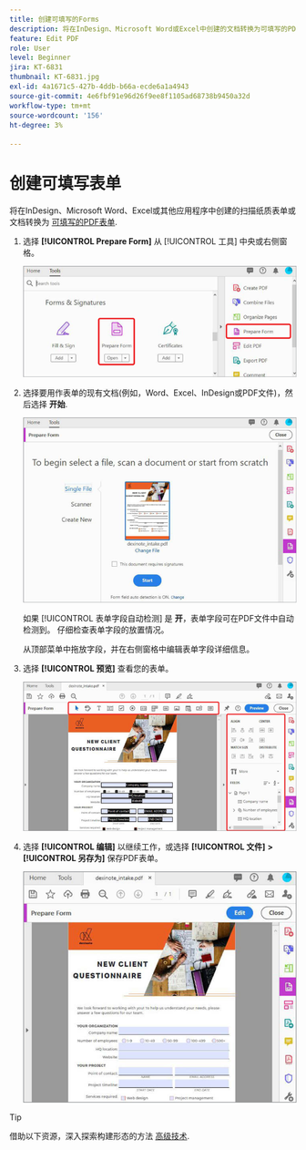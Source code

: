 ```yaml
---
title: 创建可填写的Forms
description: 将在InDesign、Microsoft Word或Excel中创建的文档转换为可填写的PDF表单
feature: Edit PDF
role: User
level: Beginner
jira: KT-6831
thumbnail: KT-6831.jpg
exl-id: 4a1671c5-427b-4ddb-b66a-ecde6a1a4943
source-git-commit: 4e6fbf91e96d26f9ee8f1105ad68738b9450a32d
workflow-type: tm+mt
source-wordcount: '156'
ht-degree: 3%

---
```


# 创建可填写表单

将在InDesign、Microsoft Word、Excel或其他应用程序中创建的扫描纸质表单或文档转换为 [可填写的PDF表单](https://www.adobe.com/acrobat/online/sign-pdf.html).

1. 选择 **[!UICONTROL Prepare Form]** 从 [!UICONTROL 工具] 中央或右侧窗格。

   ![表单步骤1](../assets/Form_1.png)

1. 选择要用作表单的现有文档(例如，Word、Excel、InDesign或PDF文件)，然后选择 **开始**.

   ![表单步骤2](../assets/Form_2.png)

   如果 [!UICONTROL 表单字段自动检测] 是 **开**，表单字段可在PDF文件中自动检测到。 仔细检查表单字段的放置情况。

   从顶部菜单中拖放字段，并在右侧窗格中编辑表单字段详细信息。

1. 选择 **[!UICONTROL 预览]** 查看您的表单。

   ![表单步骤3](../assets/Form_3.png)

1. 选择 **[!UICONTROL 编辑]** 以继续工作，或选择 **[!UICONTROL 文件]** **>** **[!UICONTROL 另存为]** 保存PDF表单。

   ![表单步骤4](../assets/Form_4.png)

>[!TIP]
>
>借助以下资源，深入探索构建形态的方法 [高级技术](../advanced-tasks/advancedforms.md).